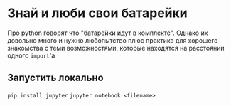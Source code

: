 # Знай и люби свои батарейки

Про python говорят что "батарейки идут в комплекте". Однако их довольно много и нужно любопытство плюс практика для хорошего знакомства с теми возможностями, которые находятся на расстоянии одного `import`'а

## Запустить локально

`pip install jupyter`
`jupyter notebook <filename>`
